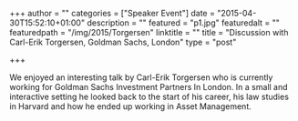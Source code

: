+++
author = ""
categories = ["Speaker Event"]
date = "2015-04-30T15:52:10+01:00"
description = ""
featured = "p1.jpg"
featuredalt = ""
featuredpath = "/img/2015/Torgersen"
linktitle = ""
title = "Discussion with Carl-Erik Torgersen, Goldman Sachs, London"
type = "post"

+++

We enjoyed an interesting talk by Carl-Erik Torgersen who is currently working for Goldman Sachs Investment Partners In London. In a small and interactive setting he looked back to the start of his career, his law studies in Harvard and how he ended up working in Asset Management.
